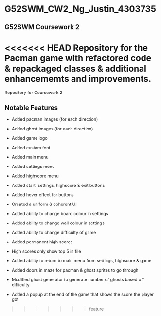 # G52SWM_CW2_Ng_Justin_4303735

## G52SWM Coursework 2

<<<<<<< HEAD
Repository for the Pacman game with refactored code & repackaged classes & additional enhancememts and improvements.
=======
Repository for Coursework 2

## Notable Features

- Added pacman images (for each direction)
- Added ghost images (for each direction)
- Added game logo
- Added custom font
- Added main menu
- Added settings menu
- Added highscore menu
- Added start, settings, highscore & exit buttons
- Added hover effect for buttons

- Created a uniform & coherent UI

- Added ability to change board colour in settings
- Added ability to change wall colour in settings
- Added ability to change difficulty of game

- Added permanent high scores
- High scores only show top 5 in file

- Added ability to return to main menu from settings, highscore & game

- Added doors in maze for pacman & ghost sprites to go through
- Modified ghost generator to generate number of ghosts based off difficulty
- Added a popup at the end of the game that shows the score the player got
>>>>>>> feature

